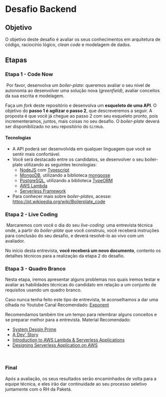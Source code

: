 # Desafio Backend

## Objetivo
O objetivo deste desafio é avaliar os seus conhecimentos em arquitetura de código, raciocínio lógico, *clean code* e modelagem de dados.

## Etapas
### Etapa 1 - Code Now
​
Por favor, desenvolva um *boiler-plate*: queremos avaliar o seu nível de autonomia ao desenvolver uma solução nova (*greenfield*), avaliar conceitos da sua escrita e modelagem.

Faça um *fork* deste ​repositório e desenvolva um **esqueleto de uma API**. O objetivo do **passo 1 é agilizar o passo 2**, que descreveremos a seguir. A proposta é que você já chegue ao passo 2 com seu esqueleto pronto, pois incrementeramos, juntos, mais coisas no seu desafio. O *boiler-plate* deverá ser disponibilizado no seu repositório do `GitHub`.
​
#### Tecnologias
- A API poderá ser desenvolvida em qualquer linguagem que você se sentir mais confortável.
- Você será destacado entre os candidatos, se desenvolver o seu boiler-plate utilizando as seguintes tecnologias:
    - [NodeJS](https://nodejs.org/) com [Typescript](https://www.typescriptlang.org/)
    - [MongoDB](https://www.mongodb.com/), utilizando a biblioteca [mongoose](https://mongoosejs.com/)
    - [PostgreSQL](https://www.postgresql.org/), utilizando a biblioteca [TypeORM](https://typeorm.io/#/)
    - [AWS Lambda](https://aws.amazon.com/pt/lambda/)
    - [Serverless Framework](https://www.serverless.com/)
- Para conhecer mais sobre *boiler-plates*, acesse: https://pt.wikipedia.org/wiki/Boilerplate_code
​
### Etapa 2 - Live Coding
​
​Marcaremos com você o dia do seu *live-coding*: uma entrevista técnica onde, a partir do *boiler-plate* que você construiu, você receberá instruções para conclusão do seu desafio, e deverá resolvê-lo ao vivo com um avaliador.

No início desta entrevista, **você receberá um novo documento**, contento os detalhes técnicos para a realização da etapa 2 do desafio.

### Etapa 3 - Quadro Branco

Nesta etapa, iremos apresentar alguns problemas nos quais iremos testar e avaliar as habilidades técnicas do candidato em relação a um conjunto de requisitos usando um quadro branco.

Caso nunca tenha feito este tipo de entrevista, te aconselhamos a dar uma olhada no Youtube
Canal Recomendado: [Exponent](https://www.youtube.com/channel/UCjm_qVkCPjOVDz9BWjNqO9A)

Recomendamos também tire um tempo para relembrar alguns conceitos e se preparar melhor para a entrevista.
Material Recomendado: 
- [System Desgin Prime](https://github.com/donnemartin/system-design-primer)
- [A Dev' Story](https://www.youtube.com/channel/UCGjZSsyZY1hce8SsGV1_IHg)
- [Introduction to AWS Lambda & Serverless Applications](https://www.youtube.com/watch?v=EBSdyoO3goc)
- [Designing Serverless Application on AWS](https://www.youtube.com/watch?v=s7nXSGleGwY)

​
### Final
Após a avaliação, os seus resultados serão encaminhados de volta para a equipe técnica, e eles irão dar continuidade ao seu processo seletivo juntamente com o RH da Paketá.
